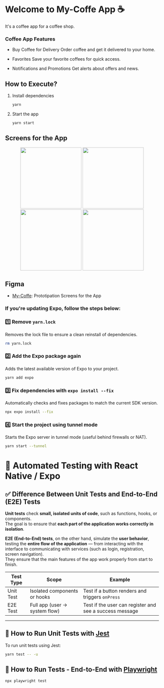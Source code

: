 # Welcome to My-Coffe App ☕

It's a coffee app for a coffee shop.

### Coffee App Features
- Buy Coffee for Delivery
Order coffee and get it delivered to your home.

- Favorites
Save your favorite coffees for quick access.

- Notifications and Promotions
Get alerts about offers and news.

## How to Execute?

1. Install dependencies

   ```bash
   yarn
   ```

2. Start the app

   ```bash
   yarn start
   ```
## Screens for the App

<p align="center">
  <img src="https://github.com/user-attachments/assets/6a9ec413-ce05-482e-ac4d-d5e58ab79c49" width="200"/>
  <img src="https://github.com/user-attachments/assets/9f3841a0-fc40-4199-b494-760bf98b9671" width="200"/>
  <img src="https://github.com/user-attachments/assets/ab503b6c-f526-41e7-88e0-dd9ddc8fc6ef" width="200"/>
  <img src="https://github.com/user-attachments/assets/2b4479af-5513-479f-a638-ccfcd43152a2" width="200"/>
</p>

## Figma

- [My-Coffe](https://www.figma.com/design/dnHIbg0CA0LHI5DLtZBeey/Coffee-Shop-Mobile-App-Design--Community-?node-id=2-2&t=ccuUfSoYzPqTbh4j-1): Prototipation Screens for the App

### If you're updating Expo, follow the steps below:

### 1️⃣ Remove `yarn.lock`

Removes the lock file to ensure a clean reinstall of dependencies.

```bash
rm yarn.lock
```

### 2️⃣ Add the Expo package again

Adds the latest available version of Expo to your project.

```bash
yarn add expo
```

### 3️⃣ Fix dependencies with `expo install --fix`

Automatically checks and fixes packages to match the current SDK version.

```bash
npx expo install --fix
```

### 4️⃣ Start the project using tunnel mode

Starts the Expo server in tunnel mode (useful behind firewalls or NAT).

```bash
yarn start --tunnel
```

# 📱 Automated Testing with React Native / Expo

## ✅ Difference Between Unit Tests and End-to-End (E2E) Tests

**Unit tests** check **small, isolated units of code**, such as functions, hooks, or components.  
The goal is to ensure that **each part of the application works correctly in isolation**.

**E2E (End-to-End) tests**, on the other hand, simulate the **user behavior**, testing the **entire flow of the application** — from interacting with the interface to communicating with services (such as login, registration, screen navigation).  
They ensure that the main features of the app work properly from start to finish.

| Test Type | Scope                          | Example                                                              |
|-----------|--------------------------------|----------------------------------------------------------------------|
| Unit Test | Isolated components or hooks   | Test if a button renders and triggers `onPress`                     |
| E2E Test  | Full app (user → system flow)  | Test if the user can register and see a success message             |

---

## 🧪 How to Run Unit Tests with [Jest](https://jestjs.io/)

To run unit tests using Jest:

```bash
yarn test -- -u
```

## 🧪 How to Run Tests - End-to-End with [Playwright](https://playwright.dev/)
```bash
npx playwright test
```

